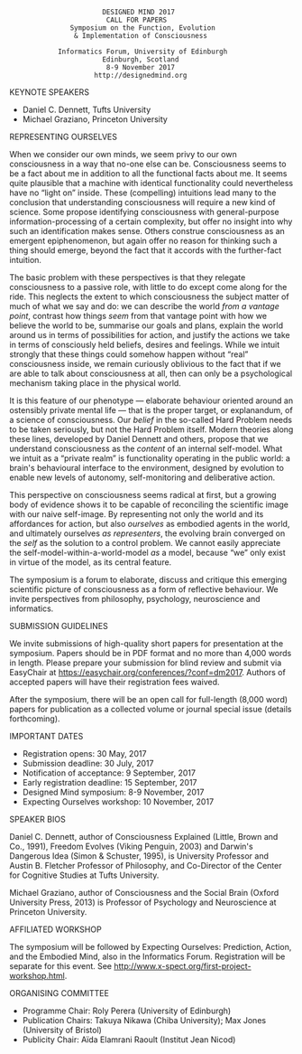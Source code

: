                            DESIGNED MIND 2017
                            CALL FOR PAPERS
                   Symposium on the Function, Evolution
                    & Implementation of Consciousness

                Informatics Forum, University of Edinburgh
                           Edinburgh, Scotland
                            8-9 November 2017
                         http://designedmind.org

KEYNOTE SPEAKERS

* Daniel C. Dennett, Tufts University
* Michael Graziano, Princeton University

REPRESENTING OURSELVES

When we consider our own minds, we seem privy to our own consciousness in a
way that no-one else can be. Consciousness seems to be a fact about me in
addition to all the functional facts about me. It seems quite plausible that a
machine with identical functionality could nevertheless have no &ldquo;light
on&rdquo; inside. These (compelling) intuitions lead many to the conclusion
that understanding consciousness will require a new kind of science. Some
propose identifying consciousness with general-purpose information-processing
of a certain complexity, but offer no insight into why such an identification
makes sense. Others construe consciousness as an emergent epiphenomenon, but
again offer no reason for thinking such a thing should emerge, beyond the fact
that it accords with the further-fact intuition.
 
The basic problem with these perspectives is that they relegate consciousness
to a passive role, with little to do except come along for the ride. This
neglects the extent to which consciousness the subject matter of much of what
we say and do: we can describe the world _from a vantage point_, contrast how
things _seem_ from that vantage point with how we believe the world to be,
summarise our goals and plans, explain the world around us in terms of
possibilities for action, and justify the actions we take in terms of
consciously held beliefs, desires and feelings. While we intuit strongly that
these things could somehow happen without &ldquo;real&rdquo; consciousness
inside, we remain curiously oblivious to the fact that if we are able to talk
about consciousness at all, then can only be a psychological mechanism taking
place in the physical world.

It is this feature of our phenotype &mdash; elaborate behaviour oriented
around an ostensibly private mental life &mdash; that is the proper target, or
explanandum, of a science of consciousness. Our _belief_ in the so-called Hard
Problem needs to be taken seriously, but not the Hard Problem itself. Modern
theories along these lines, developed by Daniel Dennett and others, propose
that we understand consciousness as the _content_ of an internal self-model.
What we intuit as a &ldquo;private realm&rdquo; is functionality operating in
the public world: a brain's behavioural interface to the environment, designed
by evolution to enable new levels of autonomy, self-monitoring and
deliberative action.

This perspective on consciousness seems radical at first, but a growing body
of evidence shows it to be capable of reconciling the scientific image with
our naive self-image. By representing not only the world and its affordances
for action, but also _ourselves_ as embodied agents in the world, and
ultimately ourselves _as representers_, the evolving brain converged on the
_self_ as the solution to a control problem. We cannot easily appreciate the
self-model-within-a-world-model _as_ a model, because &ldquo;we&rdquo; only
exist in virtue of the model, as its central feature.

The symposium is a forum to elaborate, discuss and critique this emerging
scientific picture of consciousness as a form of reflective behaviour. We
invite perspectives from philosophy, psychology, neuroscience and informatics.

SUBMISSION GUIDELINES

We invite submissions of high-quality short papers for presentation at the
symposium. Papers should be in PDF format and no more than 4,000 words in
length. Please prepare your submission for blind review and submit via
EasyChair at https://easychair.org/conferences/?conf=dm2017. Authors of
accepted papers will have their registration fees waived.

After the symposium, there will be an open call for full-length (8,000 word)
papers for publication as a collected volume or journal special issue (details
forthcoming).

IMPORTANT DATES

- Registration opens: 30 May, 2017
- Submission deadline: 30 July, 2017
- Notification of acceptance: 9 September, 2017
- Early registration deadline: 15 September, 2017
- Designed Mind symposium: 8-9 November, 2017
- Expecting Ourselves workshop: 10 November, 2017 

SPEAKER BIOS

Daniel C. Dennett, author of Consciousness Explained (Little, Brown and Co.,
1991), Freedom Evolves (Viking Penguin, 2003) and Darwin's Dangerous Idea
(Simon & Schuster, 1995), is University Professor and Austin B. Fletcher
Professor of Philosophy, and Co-Director of the Center for Cognitive Studies
at Tufts University.

Michael Graziano, author of Consciousness and the Social Brain (Oxford
University Press, 2013) is Professor of Psychology and Neuroscience at
Princeton University.

AFFILIATED WORKSHOP 

The symposium will be followed by Expecting Ourselves: Prediction, Action, and
the Embodied Mind, also in the Informatics Forum. Registration will be
separate for this event. See
http://www.x-spect.org/first-project-workshop.html.

ORGANISING COMMITTEE

- Programme Chair: Roly Perera (University of Edinburgh)
- Publication Chairs: Takuya Nikawa (Chiba University); Max Jones (University of Bristol)
- Publicity Chair: Aïda Elamrani Raoult (Institut Jean Nicod)
